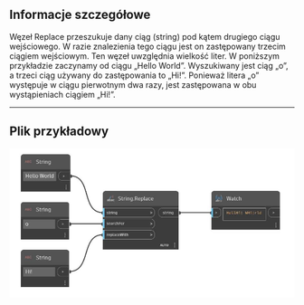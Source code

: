 ## Informacje szczegółowe
Węzeł Replace przeszukuje dany ciąg (string) pod kątem drugiego ciągu wejściowego. W razie znalezienia tego ciągu jest on zastępowany trzecim ciągiem wejściowym. Ten węzeł uwzględnia wielkość liter. W poniższym przykładzie zaczynamy od ciągu „Hello World”. Wyszukiwany jest ciąg „o”, a trzeci ciąg używany do zastępowania to „Hi!”. Ponieważ litera „o” występuje w ciągu pierwotnym dwa razy, jest zastępowana w obu wystąpieniach ciągiem „Hi!”.
___
## Plik przykładowy

![Replace](./DSCore.String.Replace_img.jpg)

